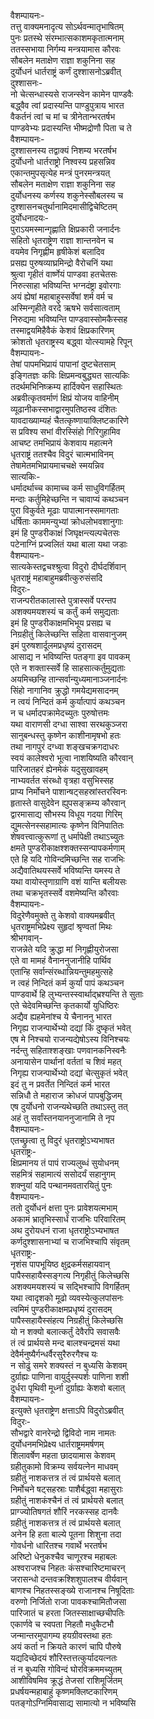 वैशम्पायनः-  
तत्तु वाक्यमनादृत्य सोऽर्थवन्मातृभाषितम्  
पुनः प्रतस्थे संरम्भात्सकाशमकृतात्मनाम्  
ततस्सभाया निर्गम्य मन्त्रयामास कौरवः  
सौबलेन मताक्षेण राज्ञा शकुनिना सह  
दुर्योधनं धार्तराष्ट्रं कर्णं दुश्शासनोऽब्रवीत्  
दुश्शासनः-  
नो चेत्सन्धास्यसे राजन्स्वेन कामेन पाण्डवैः  
बद्ध्वैव त्वां प्रदास्यन्ति पाण्डुपुत्राय भारत  
वैकर्तनं त्वां च मां च त्रीनेतान्भरतर्षभ  
पाण्डवेभ्यः प्रदास्यन्ति भीष्मद्रोणौ पिता च ते  
वैशम्पायनः-  
दुश्शासनस्य तद्वाक्यं निशम्य भरतर्षभ  
दुर्योधनो धार्तराष्ट्रो निश्वस्य प्रहसन्निव  
एकान्तमुपसृत्येह मन्त्रं पुनरमन्त्रयत्  
सौबलेन मताक्षेण राज्ञा शकुनिना सह  
दुर्योधनस्य कर्णस्य शकुनेस्सौबलस्य च  
दुश्शासनचतुर्थानामिदमासीद्विचेष्टितम्  
दुर्योधनादयः-  
पुराऽयमस्मान्गृह्णाति क्षिप्रकारी जनार्दनः  
सहितो धृतराष्ट्रेण राज्ञा शान्तनवेन च  
वयमेव निगृह्णीम हृषीकेशं बलादिव  
प्रसह्य पुरुषव्याघ्रमिन्द्रो वैरोचनिं यथा  
श्रुत्वा गृहीतं वार्ष्णेयं पाण्डवा हतचेतसः  
निरुत्साहा भविष्यन्ति भग्नदंष्ट्रा इवोरगाः  
अयं ह्येषां महाबाहुस्सर्वेषां शर्म वर्म च  
अस्मिन्गृहीते वरदे ऋषभे सर्वसात्वताम्  
निरुद्यमा भविष्यन्ति पाण्डवास्सोमकैस्सह  
तस्माद्वयमिहैवैकं केशवं क्षिप्रकारिणम्  
क्रोशतो धृतराष्ट्रस्य बद्ध्वा योत्स्यामहे रिपून्  
वैशम्पायनः-  
तेषां पापमभिप्रायं पापानां दुष्टचेतसाम्  
इङ्गितज्ञः कविः क्षिप्रमन्वबुद्ध्यत सात्यकिः  
तदर्थमभिनिष्क्रम्य हार्दिक्येन सहास्थितः  
अब्रवीत्कृतवर्माणं क्षिप्रं योजय वाहिनीम्  
व्यूढानीकस्सभाद्वारमुपतिष्ठस्व दंशितः  
यावदाख्याम्यहं चैतत्कृष्णायाक्लिष्टकारिणे  
स प्रविश्य सभां वीरस्सिंहो गिरिगुहामिव  
आचष्ट तमभिप्रायं केशवाय महात्मने  
धृतराष्ट्रं ततश्चैव विदुरं चात्मभाविनम्  
तेषामेतमभिप्रायमाचचक्षे स्मयन्निव  
सात्यकिः-  
धर्मादर्थाच्च कामाच्च कर्म साधुविगर्हितम्  
मन्दाः कर्तुमिहेच्छन्ति न चावाप्यं कथञ्चन  
पुरा विकुर्वते मूढाः पापात्मानस्समागताः  
धर्षिताः काममन्युभ्यां क्रोधलोभवशानुगाः  
इमं हि पुण्डरीकाक्षं जिघृक्षन्त्यल्पचेतसः  
पटेनाग्निं प्रज्वलितं यथा बाला यथा जडाः  
वैशम्पायनः-  
सात्यकेस्तद्वचश्श्रुत्वा विदुरो दीर्घदर्शिवान्  
धृतराष्ट्रं महाबाहुमब्रवीत्कुरुसंसदि  
विदुरः-  
राजन्परीतकालास्ते पुत्रास्सर्वे परन्तप  
अशक्यमयशस्यं च कर्तुं कर्म समुद्यताः  
इमं हि पुण्डरीकाक्षमभिभूय प्रसह्य च  
निग्रहीतुं किलेच्छन्ति सहिता वासवानुजम्  
इमं पुरुषशार्दूलमप्रधृष्यं दुरासदम्  
आसाद्य न भविष्यन्ति पतङ्गा इव पावकम्  
एते न शक्तास्सर्वे हि साहसात्कर्तुमुद्यताः  
अयमिच्छन्हि तान्सर्वान्युध्यमानाञ्जनार्दनः  
सिंहो नागानिव क्रुद्धो गमयेद्यमसादनम्  
न त्वयं निन्दितं कर्म कुर्यात्पापं कथञ्चन  
न च धर्मादपक्रामेदच्युतः पुरुषोत्तमः  
यथा वाराणसी दग्धा साश्वा सरथकुञ्जरा  
सानुबन्धस्तु कृष्णेन काशीनामृषभो हतः  
तथा नागपुरं दग्ध्वा शङ्खचक्रगदाधरः  
स्वयं कालेश्वरो भूत्वा नाशयिष्यति कौरवान्  
पारिजातहरं ह्येनमेकं यदुसुखावहम्  
नाभ्यवर्तत संरब्धो वृत्रहा वसुभिस्सह  
प्राप्य निर्मोचने पाशान्षट्सहस्रांस्तरस्विनः  
हृतास्ते वासुदेवेन ह्युपसङ्क्रम्य कौरवान्  
द्वारमासाद्य सौभस्य विधूय गदया गिरिम्  
द्युमत्सेनस्सहामात्यः कृष्णेन विनिपातितः  
शेषवत्त्वात्कुरूणां तु धर्मापेक्षी तथाऽच्युतः  
क्षमते पुण्डरीकाक्षश्शक्तस्सन्पापकर्मणाम्  
एते हि यदि गोविन्दमिच्छन्ति सह राजभिः  
अद्यैवातिथयस्सर्वे भविष्यन्ति यमस्य ते  
यथा वायोस्तृणाग्राणि वशं यान्ति बलीयसः  
तथा चक्रभृतस्सर्वे वशमेष्यन्ति कौरवाः  
वैशम्पायनः-  
विदुरेणैवमुक्ते तु केशवो वाक्यमब्रवीत्  
धृतराष्ट्रमभिप्रेक्ष्य सुहृदां श्रृण्वतां मिथः  
श्रीभगवान्-  
राजन्नेते यदि क्रुद्धा मां निगृह्णीयुरोजसा  
एते वा मामहं वैनाननुजानीहि पार्थिव  
एतान्हि सर्वान्संरब्धान्नियन्तुमहमुत्सहे  
न त्वहं निन्दितं कर्म कुर्यां पापं कथञ्चन  
पाण्डवार्थे हि लुभ्यन्तस्स्वार्थाद्भ्रश्यन्ति ते सुताः  
एते चेदेवमिच्छन्ति कृतकार्यो युधिष्ठिरः  
अद्यैव ह्यहमेनांश्च ये चैनाननु भारत  
निगृह्य राजन्पार्थेभ्यो दद्यां किं दुष्कृतं भवेत्  
एष मे निश्चयो राजन्यद्येषोऽस्य विनिश्चयः  
नर्दन्तु सहिताश्शङ्खाः पणवानकनिस्वनैः  
अनायासेन पार्थानां वर्ततां च शिवं महत्  
निगृह्य राजन्पार्थेभ्यो दद्यां चेत्सुकृतं भवेत्  
इदं तु न प्रवर्तेत निन्दितं कर्म भारत  
सन्निधौ ते महाराज क्रोधजं पापबुद्धिजम्  
एष दुर्योधनो राजन्यथेच्छति तथाऽस्तु तत्  
अहं तु सर्वांस्तनयाननुजानामि ते नृप  
वैशम्पायनः-  
एतच्छ्रुत्वा तु विदुरं धृतराष्ट्रोऽभ्यभाषत  
धृतराष्ट्रः-  
क्षिप्रमानय तं पापं राज्यलुब्धं सुयोधनम्  
सहमित्रं सहामात्यं ससोदर्यं सहानुगम्  
शक्नुयां यदि पन्थानमवतारयितुं पुनः  
वैशम्पायनः-  
ततो दुर्योधनं क्षत्ता पुनः प्रावेशयत्मभाम्  
अकामं भ्रातृभिस्सार्धं राजभिः परिवारितम्  
अथ दुरोयधनं राजा धृतराष्ट्रोऽभ्यभाषत  
कर्णदुश्शासनाभ्यां च राजभिश्चापि संवृतम्  
धृतराष्ट्रः-  
नृशंस पापभूयिष्ठ क्षुद्रकर्मसहायवान्  
पापैस्सहायैस्सङ्गत्य निगृहीतुं किलेच्छसि  
अशक्यमयशस्यं च सद्भिश्चापि विगर्हितम्  
यथा त्वादृशको मूढो व्यवस्येत्कुलपांसनः  
त्वमिमं पुण्डरीकाक्षमप्रधृष्यं दुरासदम्  
पापैस्सहायैस्संहत्य निग्रहीतुं किलेच्छसि  
यो न शक्यो बलात्कर्तुं देवैरपि सवासवैः  
तं त्वं प्रार्थयसे मन्द बालश्चन्द्रमसं यथा  
देवैर्मनुष्यैर्गन्धर्वैरसुरैरुरगैश्च यः  
न सोढुं समरे शक्यस्तं न बुध्यसि केशवम्  
दुर्ग्राह्यः पाणिना वायुर्दुस्स्पर्शः पाणिना शशी  
दुर्धरा पृथिवी मूर्ध्ना दुर्ग्राह्यः केशवो बलात्  
वैशम्पायनः-  
इत्युक्ते धृतराष्ट्रेण क्षत्ताऽपि विदुरोऽब्रवीत्  
विदुरः-  
सौभद्वारे वानरेन्द्रो द्विविदो नाम नामतः  
दुर्योधनमभिप्रेक्ष्य धार्तराष्ट्रममर्षणम्  
शिलावर्षेण महता छादयामास केशवम्  
ग्रहीतुकामो विक्रम्य सर्वयत्नेन माधवम्  
ग्रहीतुं नाशकत्तत्र तं त्वं प्रार्थयसे बलात्  
निर्मोचने षट्सहस्राः पाशैर्बद्ध्वा महासुराः  
ग्रहीतुं नाशकंश्चैनं तं त्वं प्रार्थयसे बलात्  
प्राग्ज्योतिषगतं शौरिं नरकस्सह दानवैः  
ग्रहीतुं नाशकत्तत्र तं त्वं प्रार्थयसे बलात्  
अनेन हि हता बाल्ये पूतना शिशुना तदा  
गोवर्धनो धारितश्च गवार्थे भरतर्षभ  
अरिष्टो धेनुकश्चैव चाणूरश्च महाबलः  
अश्वराजश्च निहतः कंसश्चारिष्टमाचरन्  
जरासन्धो दन्तवक्रश्शिशुपालश्च वीर्यवान्  
बाणश्च निहतस्सङ्ख्ये राजानश्च निषूदिताः  
वरुणो निर्जितो राजा पावकश्चामितौजसा  
पारिजातं च हरता जितस्साक्षाच्छचीपतिः  
एकार्णवे च स्वपता निहतौ मधुकैटभौ  
जन्मान्तरमुपागम्य हयग्रीवस्तथा हतः  
अयं कर्ता न क्रियते कारणं चापि पौरुषे  
यद्यदिच्छेदयं शौरिस्तत्तत्कुर्यादयत्नतः  
तं न बुध्यसि गोविन्दं घोरविक्रममच्युतम्  
आशीविषमिव क्रूद्धं तेजसां राशिमूर्जितम्  
प्रधर्षयन्महाबाहुं कृष्णमक्लिष्टकारिणम्  
पतङ्गोऽग्निमिवासाद्य सामात्यो न भविष्यसि  
